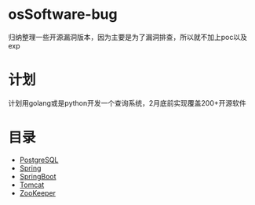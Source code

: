 # osSoftware-bug
归纳整理一些开源漏洞版本，因为主要是为了漏洞排查，所以就不加上poc以及exp

# 计划
计划用golang或是python开发一个查询系统，2月底前实现覆盖200+开源软件

# 目录
- [PostgreSQL](https://github.com/light-Life/osSoftware-bug/tree/main/PostgreSQL)
- [Spring](https://github.com/light-Life/osSoftware-bug/tree/main/Spring)
-  [SpringBoot](https://github.com/light-Life/osSoftware-bug/tree/main/SpringBoot)
-  [Tomcat](https://github.com/light-Life/osSoftware-bug/tree/main/Tomcat)
-  [ZooKeeper](https://github.com/light-Life/osSoftware-bug/tree/main/ZooKeeper)

